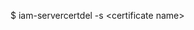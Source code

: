 <!-- post: 1900-09-26-ssl-termination-on-load-balancers_important -->


$ iam-servercertdel -s &#60;certificate name&#62;
